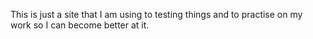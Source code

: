 This is just a site that I am using to testing things and to practise on my work so I can become better at it.
